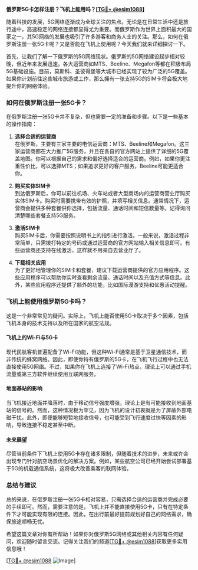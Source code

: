 **俄罗斯5G卡怎样注册？飞机上能用吗？[[TG💪+ @esim1088](https://t.me/s/esim1088)]**

随着科技的发展，5G网络逐渐成为全球关注的焦点。无论是在日常生活中还是旅行途中，高速稳定的网络连接都显得尤为重要。而俄罗斯作为世界上面积最大的国家之一，其5G网络的发展也吸引了许多游客和商务人士的关注。那么，如何在俄罗斯注册一张5G卡呢？又是否能在飞机上使用呢？今天我们就来详细探讨一下。

首先，让我们了解一下俄罗斯的5G网络现状。俄罗斯的5G网络建设起步相对较晚，但近年来发展迅速。各大运营商如MTS、Beeline、Megafon等都在积极布局5G基础设施。目前，莫斯科、圣彼得堡等大城市已经实现了较为广泛的5G覆盖。如果你计划前往这些城市旅游或工作，那么拥有一张支持5G的SIM卡将会极大地提升你的网络体验。

### **如何在俄罗斯注册一张5G卡？**

在俄罗斯注册一张5G卡并不复杂，但也需要一定的准备和步骤。以下是一些基本的操作指南：

1. **选择合适的运营商**  
   在俄罗斯，主要有三家主要的电信运营商：MTS、Beeline和Megafon。这三家运营商都在大力推广5G服务，并且在各自的官方网站上提供了详细的5G覆盖地图。你可以根据自己的需求和偏好选择适合的运营商。例如，如果你更注重性价比，可以选择MTS；如果追求更好的客户服务，Beeline可能更适合你。

2. **购买实体SIM卡**  
   到达俄罗斯后，你可以前往机场、火车站或者大型商场内的运营商营业厅购买实体SIM卡。购买时需要携带有效的护照，并填写相关信息。通常情况下，运营商会提供多种套餐供你选择，包括流量、通话时间和短信数量等。记得询问清楚哪些套餐支持5G服务。

3. **激活SIM卡**  
   购买SIM卡后，你需要按照说明书上的指引进行激活。一般来说，激活过程非常简单，只需拨打特定的号码或通过运营商的官方网站输入相关信息即可。有些运营商还支持在线激活，这样就不用亲自去营业厅了。

4. **下载相关应用**  
   为了更好地管理你的SIM卡和套餐，建议下载运营商提供的官方应用程序。这些应用程序可以帮助你实时查看剩余流量、通话时间以及充值方式等信息。此外，某些应用程序还提供了额外的功能，比如国际漫游支持和优惠活动提醒。

### **飞机上能使用俄罗斯5G卡吗？**

这是一个非常常见的疑问。实际上，飞机上能否使用5G卡取决于多个因素，包括飞机本身的技术支持以及所在国家的航空法规。

#### **飞机上的Wi-Fi与5G卡**
现代民航客机普遍配备了Wi-Fi功能，但这种Wi-Fi通常是基于卫星通信技术，而非传统的蜂窝网络。因此，即使你持有俄罗斯的5G卡，在飞机飞行过程中也无法直接使用5G网络。不过，如果你在飞机上连接了Wi-Fi热点，理论上可以通过手机流量或第三方软件继续使用互联网服务。

#### **地面基站的影响**
当飞机接近地面并降落时，由于移动信号强度增强，理论上是有可能接收到地面基站的信号的。然而，这种情况极为罕见，因为飞机的设计初衷就是为了屏蔽外部电磁干扰。此外，即便能够短暂地接收信号，也可能受到飞行速度过快等因素的影响，导致连接不稳定甚至中断。

#### **未来展望**
尽管当前条件下飞机上使用5G卡存在诸多限制，但随着技术的进步，未来或许会出现专门针对航空场景优化的解决方案。例如，某些航空公司已经开始尝试部署基于5G的机载通信系统，这将极大改善乘客的联网体验。

### **总结与建议**

总的来说，在俄罗斯注册一张5G卡相对容易，只需选择合适的运营商并完成必要的手续即可。然而，需要注意的是，飞机上并不能直接使用5G卡，只有在特定条件下才可能实现有限的连接。因此，在出行前最好提前规划好自己的网络需求，确保旅途顺畅无忧。

希望这篇文章对你有所帮助！如果你对俄罗斯5G网络或其他相关内容有任何疑问，欢迎随时留言交流。记得关注我们的频道[[TG💪+ @esim1088](https://t.me/s/esim1088)]获取更多实用信息哦！

[[TG💪+ @esim1088](https://t.me/s/esim1088) ![Image](https://i.postimg.cc/4NQfJmqS/Snipaste-2025-05-13-00-14-12.png)]